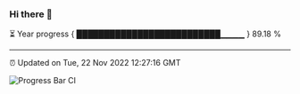 ### Hi there 👋

⏳ Year progress { ██████████████████████████▁▁▁▁ } 89.18 %

---

⏰ Updated on Tue, 22 Nov 2022 12:27:16 GMT

![Progress Bar CI](https://github.com/liununu/liununu/workflows/Progress%20Bar%20CI/badge.svg)

